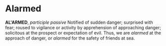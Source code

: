 # Alarmed

**AL'ARMED**, _participle passive_ Notified of sudden danger; surprised with fear; roused to vigilance or activity by apprehension of approaching danger; solicitous at the prospect or expectation of evil. Thus, we are _alarmed_ at the approach of danger, or _alarmed_ for the safety of friends at sea.